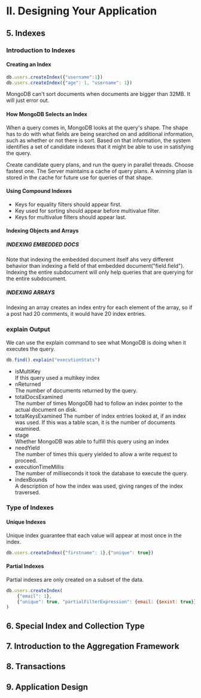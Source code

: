 # Ⅱ. Designing Your Application

## 5. Indexes

### Introduction to Indexes

#### Creating an Index

```js
db.users.createIndex({"username":1})
db.users.createIndex({"age": 1, "username": 1})
```

MongoDB can't sort documents when documents are bigger than 32MB.
It will just error out.

#### How MongoDB Selects an Index

When a query comes in, MongoDB looks at the query's shape.
The shape has to do with what fields are being searched on and additional information, such as whether or not there is sort.
Based on that information, the system identifies a set of candidate indexes that it might be able to use in satisfying the query.

Create candidate query plans, and run the query in parallel threads.
Choose fastest one.
The Server maintains a cache of query plans.
A winning plan is stored in the cache for future use for queries of that shape.

#### Using Compound Indexes

- Keys for equality filters should appear first.
- Key used for sorting should appear before multivalue filter.
- Keys for multivalue filters should appear last.

#### Indexing Objects and Arrays

##### INDEXING EMBEDDED DOCS

Note that indexing the embedded document itself ahs very different behavior than indexing a field of that embedded document("field.field").
Indexing the entire subdocument will only help queries that are querying for the entire subdocument.

##### INDEXING ARRAYS

Indexing an array creates an index entry for each element of the array, so if a post had 20 comments, it would have 20 index entries.

### explain Output

We can use the explain command to see what MongoDB is doing when it executes the query.

```js
db.find().explain("executionStats")
```

- isMultiKey  
  If this query used a multikey index
- nReturned  
  The number of documents returned by the query.
- totalDocsExamined  
  The number of times MongoDB had to follow an index pointer to the actual document on disk.
- totalKeysExamined
  The number of index entries looked at, if an index was used.
  If this was a table scan, it is the number of documents examined.
- stage  
  Whether MongoDB was able to fulfill this query using an index
- needYield  
  The number of times this query yielded to allow a write request to proceed.
- executionTimeMillis  
  The number of milliseconds it took the database to execute the query.
- indexBounds  
  A description of how the index was used, giving ranges of the index traversed.

### Type of Indexes

#### Unique Indexes

Unique index guarantee that each value will appear at most once in the index.

```js
db.users.createIndex({"firstname": 1},{"unique": true})
```

#### Partial Indexes

Partial indexes are only created on a subset of the data.

```js
db.users.createIndex(
    {"email": 1},
    {"unique": true, "partialFilterExpression": {email: {$exist: true}}}
)
```

## 6. Special Index and Collection Type

## 7. Introduction to the Aggregation Framework

## 8. Transactions

## 9. Application Design
